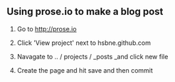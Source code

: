 ## Using prose.io to make a blog post

1. Go to http://prose.io
2. Click 'View project' next to hsbne.github.com
3. Navagate to  .. / projects / _posts  _and click new file

4. Create the page and hit save and then commit


